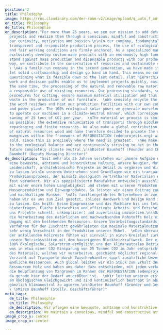 ```yaml
---
position: 2
title: Philosophy
image: https://res.cloudinary.com/der-raum-v2/image/upload/q_auto,f_auto,dpr_auto/v1615055240/241120-07-165-online_mwyu8n_lasfv0.jpg
en_title: Philosophy
de_title: Philosophie
en_description: "For more than 25 years, we see our mission to add detail to architectural
  projects and realize them through a conscious, mindful and constructive attitude,
  our curiosity, motivation and passion.\n\nIn our company, fundamentals such as a
  transparent and responsible production process, the use of ecologically sound materials
  and fair working conditions are firmly anchored. As a specialized manufactory, we
  exclusively develop custom-made products with an enormously high longevity and consciously
  stand against mass production and disposable products with our products. In this
  way, we contribute to the conservation of resources and sustainable consumption.
  \ \nAs a family-run company in the second generation, we have made it our goal to
  let solid craftsmanship and design go hand in hand. This means no compromises and
  questioning what is feasible down to the last detail. Flat hierarchies and efficient
  work and decision paths enable us to implement projects quickly, easily and reliably.\n\nAt
  the same time, the processing of the natural and renewable raw material wood guarantees
  a responsible use of existing resources. Our processing standards, such as optimized
  procedures for cutting, ensure maximum material utilization and thus very little
  waste in the production of our furniture.  \nWe sensibly recycle the majority of
  the wood residues and heat our production facilities with our own combined heat
  and power plant. The 100% ecological solar power we generate ourselves enables us
  to operate our machines in a climate-neutral manner, which corresponds to a CO2
  saving of 25 tons of CO2 per year.  \nThe material we process is sourced as regionally
  as possible. The extensive renunciation of transports through middlemen saves additional
  repackaging and finite resources. We also make a global contribution to the preservation
  of natural resources wood and have therefore decided to promote the replanting of
  mangroves within the framework of REFORESTATION (edenprojects.org) with every product
  sold, since this is precisely where the need is greatest.  \nWe make our first contribution
  to the ecological balance and are continuously striving to act in the foreseeable
  future completely climate neutral.\n\nDieter Baumhoff (Founder and CEO)  \nMirco
  Baumhoff (Deputy Managing Director)"
de_description: "Seit mehr als 25 Jahren verstehen wir unsere Aufgabe darin, durch
  eine bewusste, achtsame und konstruktive Haltung, unsere Neugier, Motivation und
  Leidenschaft, architektonische Projekte im Detail zu ergänzen und Wirklichkeit werden
  zu lassen.\n\nIn unserem Unternehmen sind Grundlagen wie ein transparenter und verantwortungsvoller
  Produktionsprozess, der Einsatz ökologisch vertretbarer Materialien und faire Arbeitsbedingungen
  fest verankert. Wir als spezialisierte Manufaktur entwickeln ausschließlich Maßanfertigungen
  mit einer enorm hohen Langlebigkeit und stehen mit unseren Produkten bewusst gegen
  Massenproduktion und Einwegprodukte. So leisten wir einen Beitrag zum Ressourcenerhalt
  und nachhaltigen Konsum.  \nAls familiengeführtes Unternehmen in zweiter Generation,
  haben wir es uns zum Ziel gesetzt, solides Handwerk und Design Hand in Hand gehen
  zu lassen. Das heißt: Keine Kompromisse und das Machbare bis ins letzte Detail zu
  hinterfragen. Flache Hierarchien und effiziente Arbeits- und Entscheidungswege ermöglichen
  uns Projekte schnell, unkompliziert und zuverlässig umzusetzen.\n\nDabei garantiert
  die Verarbeitung des natürlichen und nachwachsenden Rohstoffs Holz einen verantwortungsvollen
  Umgang mit den bestehenden Ressourcen. Unsere Verarbeitungsstandards, wie optimierte
  Verfahren für den Zuschnitt gewährleisten die maximale Materialnutzung und somit
  sehr wenig Verschnitt in der Produktion unserer Möbel.  \nDen überwiegenden Teil
  der anfallenden Holzreste führen wir sinnvoll in einen Kreislauf zurück und heizen
  unsere Betriebsstätten mit dem hauseigenen Blockheizkraftwerk. Der eigens generierte,
  100% ökologische, Solarstrom ermöglicht uns den klimaneutralen Betrieb unserer Maschinen,
  was in etwa einer CO2 Einsparung von 25 Tonnen CO2 im Jahr entspricht.   \nDer Bezug
  des Materials, welches wir verarbeiten, geschieht möglichst regional. Der weitgehende
  Verzicht auf Transporte durch Zwischenhändler spart zusätzliche Umverpackungen und
  endliche Ressourcen. Auch global leisten wir ein Stück zum Erhalt der natürlichen
  Ressourcen Holz und haben uns daher dazu entschieden, mit jedem verkauften Produkt
  die Neupflanzung von Mangroven im Rahmen der REFORESTATION (edenprojects.org) voranzutreiben,
  da gerade hier der Bedarf am größten ist.  \nWir leisten unseren ersten Beitrag
  am ökologischen Gleichgewicht und sind kontinuierlich bestrebt in absehbarer Zukunft
  gänzlich klimaneutral zu agieren.\n\nDieter Baumhoff (Gründer und Geschäftsführer)
  \ \nMirco Baumhoff (Stellv. Geschäftsführer)"
meta_tags:
  de_title: Philosophie
  en_title: Philosophy
  de_description: Wir pflegen eine bewusste, achtsame und konstruktive Haltung
  en_description: We maintain a conscious, mindful and constructive attitude
image_crop_y: center
image_crop_x: center

---
```

